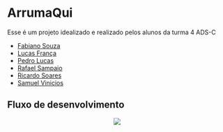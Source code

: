 # ArrumaQui

Esse é um projeto idealizado e realizado pelos alunos da turma 4 ADS-C

- [Fabiano Souza](https://github.com/FabianoSouzaCotrim)
- [Lucas França](https://github.com/MasterLucca)
- [Pedro Lucas](https://github.com/pedro-ps)
- [Rafael Sampaio](https://github.com/RafaelSampaio777)
- [Ricardo Soares](https://github.com/soaresricardo0131)
- [Samuel Vinicios](https://github.com/mukavine)

## Fluxo de desenvolvimento

<div align="center">
  <img src="https://user-images.githubusercontent.com/99891936/225621390-81a7551d-40c7-4fc9-9bec-43b960db6e9d.png"/>
</div>
